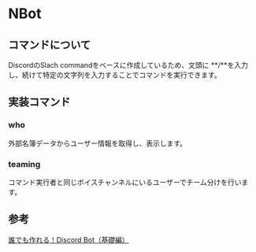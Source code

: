 # NBot
## コマンドについて
DiscordのSlach commandをベースに作成しているため、文頭に **/**を入力し、続けて特定の文字列を入力することでコマンドを実行できます。
## 実装コマンド
### who
外部名簿データからユーザー情報を取得し、表示します。
### teaming
コマンド実行者と同じボイスチャンネルにいるユーザーでチーム分けを行います。
## 参考
[誰でも作れる！Discord Bot（基礎編）](https://note.com/exteoi/n/nf1c37cb26c41)
